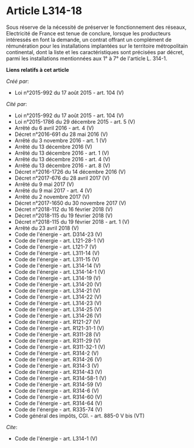 # Article L314-18

Sous réserve de la nécessité de préserver le fonctionnement des réseaux, Electricité de France est tenue de conclure, lorsque
les producteurs intéressés en font la demande, un contrat offrant un complément de rémunération pour les installations
implantées sur le territoire métropolitain continental, dont la liste et les caractéristiques sont précisées par décret,
parmi les installations mentionnées aux 1° à 7° de l'article L. 314-1.

**Liens relatifs à cet article**

_Créé par_:

  - Loi n°2015-992 du 17 août 2015 - art. 104 (V)

_Cité par_:

  - Loi n°2015-992 du 17 août 2015 - art. 104 (V)
  - Loi n°2015-1786 du 29 décembre 2015 - art. 5 (V)
  - Arrêté du 6 avril 2016 - art. 4 (V)
  - Décret n°2016-691 du 28 mai 2016 (V)
  - Arrêté du 3 novembre 2016 - art. 1 (V)
  - Arrêté du 13 décembre 2016 (V)
  - Arrêté du 13 décembre 2016 - art. 1 (V)
  - Arrêté du 13 décembre 2016 - art. 4 (V)
  - Arrêté du 13 décembre 2016 - art. 8 (V)
  - Décret n°2016-1726 du 14 décembre 2016 (V)
  - Décret n°2017-676 du 28 avril 2017 (V)
  - Arrêté du 9 mai 2017 (V)
  - Arrêté du 9 mai 2017 - art. 4 (V)
  - Arrêté du 2 novembre 2017 (V)
  - Décret n°2017-1650 du 30 novembre 2017 (V)
  - Décret n°2018-112 du 16 février 2018 (V)
  - Décret n°2018-115 du 19 février 2018 (V)
  - Décret n°2018-115 du 19 février 2018 - art. 1 (V)
  - Arrêté du 23 avril 2018 (V)
  - Code de l'énergie - art. D314-23 (V)
  - Code de l'énergie - art. L121-28-1 (V)
  - Code de l'énergie - art. L121-7 (V)
  - Code de l'énergie - art. L311-14 (V)
  - Code de l'énergie - art. L311-15 (V)
  - Code de l'énergie - art. L314-14 (V)
  - Code de l'énergie - art. L314-14-1 (V)
  - Code de l'énergie - art. L314-19 (V)
  - Code de l'énergie - art. L314-20 (V)
  - Code de l'énergie - art. L314-21 (V)
  - Code de l'énergie - art. L314-22 (V)
  - Code de l'énergie - art. L314-23 (V)
  - Code de l'énergie - art. L314-25 (V)
  - Code de l'énergie - art. L314-26 (V)
  - Code de l'énergie - art. R121-27 (V)
  - Code de l'énergie - art. R121-31-1 (V)
  - Code de l'énergie - art. R311-28 (V)
  - Code de l'énergie - art. R311-29 (V)
  - Code de l'énergie - art. R311-32-1 (V)
  - Code de l'énergie - art. R314-2 (V)
  - Code de l'énergie - art. R314-26 (V)
  - Code de l'énergie - art. R314-3 (V)
  - Code de l'énergie - art. R314-43 (V)
  - Code de l'énergie - art. R314-58-1 (V)
  - Code de l'énergie - art. R314-59 (V)
  - Code de l'énergie - art. R314-6 (V)
  - Code de l'énergie - art. R314-60 (V)
  - Code de l'énergie - art. R314-64 (V)
  - Code de l'énergie - art. R335-74 (V)
  - Code général des impôts, CGI. - art. 885-0 V bis (VT)

_Cite_:

  - Code de l'énergie - art. L314-1 (V)
